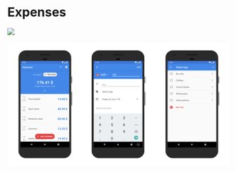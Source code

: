 # Expenses


<img src="https://cdn.rawgit.com/steverichey/google-play-badge-svg/master/img/en_get.svg" width="30%">
</a>

![Screens](Resources/Screens.png)
